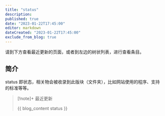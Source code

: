 ```yaml
---
title: "status"
description:
published: true
date: "2023-01-22T17:45:00"
editor: markdown
dateCreated: "2023-01-22T17:45:00"
exclude_from_blog: true
---
```


请到下方查看最近更新的页面，或者到左边的树状列表，进行查看条目。

## 简介

status 即状态，相关物会被收录到此版块（文件夹），比如网站使用的程序、支持的标准等等。

> [!note]+ 最近更新
>
> {{ blog_content status }}
